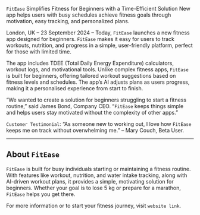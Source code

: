 `FitEase` Simplifies Fitness for Beginners with a Time-Efficient Solution
New app helps users with busy schedules achieve fitness goals through motivation, easy tracking, and personalized plans.

London, UK – 23 September 2024 – Today, `FitEase` launches a new fitness app designed for beginners. `FitEase` makes it easy for users to track workouts, nutrition, and progress in a simple, user-friendly platform, perfect for those with limited time.

The app includes TDEE (Total Daily Energy Expenditure) calculators, workout logs, and motivational tools. Unlike complex fitness apps, `FitEase` is built for beginners, offering tailored workout suggestions based on fitness levels and schedules. The app’s AI adjusts plans as users progress, making it a personalised experience from start to finish.

“We wanted to create a solution for beginners struggling to start a fitness routine,” said James Bond, Company CEO. “`FitEase` keeps things simple and helps users stay motivated without the complexity of other apps.”

`Customer Testimonial`: “As someone new to working out, I love how `FitEase` keeps me on track without overwhelming me.” – Mary Couch, Beta User.

---

## About `FitEase`

`FitEase` is built for busy individuals starting or maintaining a fitness routine. With features like workout, nutrition, and water intake tracking, along with AI-driven workout plans, it provides a simple, motivating solution for beginners. Whether your goal is to lose 5 kg or prepare for a marathon, `FitEase` helps you get there.

For more information or to start your fitness journey, visit `website link`.
